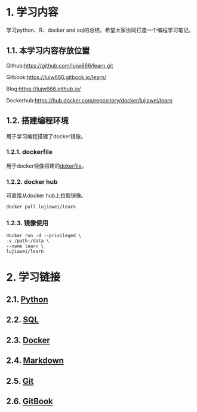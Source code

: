 # 1. 学习内容

学习python、R、docker and sql的总结。希望大家协同打造一个编程学习笔记。

## 1.1. 本学习内容存放位置

Github:<https://github.com/lujw666/learn.git>

Gitbook:<https://lujw666.gitbook.io/learn/>

Blog:<https://lujw666.github.io/>

Dockerhub:<https://hub.docker.com/repository/docker/lujiawei/learn>

## 1.2. 搭建编程环境

用于学习编程搭建了docker镜像。

### 1.2.1. dockerfile

用于docker镜像搭建的[dokerfile](run/Dockerfile)。

### 1.2.2. docker hub

可直接从docker hub上拉取镜像。

```docker
docker pull lujiawei/learn
```

### 1.2.3. 镜像使用

```docker
docker run -d --privileged \
-v /path:/data \
--name learn \ 
lujiawei/learn
```

# 2. 学习链接

## 2.1. [Python](/python/README.md)

## 2.2. [SQL](/SQL/README.md)

## 2.3. [Docker](/docker/README.md)

## 2.4. [Markdown](/markdown/README.md)

## 2.5. [Git](/git/README.md)

## 2.6. [GitBook](/gitbook/README.md)
